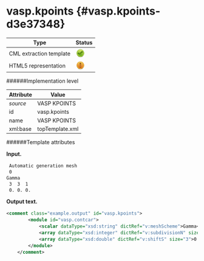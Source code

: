 # vasp.kpoints {#vasp.kpoints-d3e37348}


| Type                                                                                                                                                | Status                                                                                                                                              |
|----|----|
| CML extraction template                                                                                                                             | ![](/imgs/Total.png)                                                                                                                                |
| HTML5 representation                                                                                                                                | ![](/imgs/Partial.png)                                                                                                                              |

######Implementation level

| Attribute                                                                                                                                           | Value                                                                                                                                               |
|----|----|
| *source*                                                                                                                                            | VASP KPOINTS                                                                                                                                        |
| id                                                                                                                                                  | vasp.kpoints                                                                                                                                        |
| name                                                                                                                                                | VASP KPOINTS                                                                                                                                        |
| xml:base                                                                                                                                            | topTemplate.xml                                                                                                                                     |

######Template attributes

**Input.**

     Automatic generation mesh
     0
    Gamma
     3  3  1 
     0. 0. 0.
        

**Output text.**

```xml
<comment class="example.output" id="vasp.kpoints">
        <module id="vasp.contcar">
            <scalar dataType="xsd:string" dictRef="v:meshScheme">Gamma</scalar>
            <array dataType="xsd:integer" dictRef="v:subdivisionN" size="3">3 3 1</array>
            <array dataType="xsd:double" dictRef="v:shiftS" size="3">0. 0. 0.</array>
        </module>
    </comment>
```
